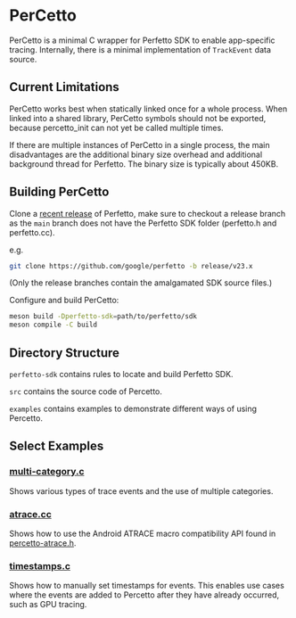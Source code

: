# PerCetto

PerCetto is a minimal C wrapper for Perfetto SDK to enable app-specific
tracing. Internally, there is a minimal implementation of `TrackEvent` data
source.

## Current Limitations

PerCetto works best when statically linked once for a whole process.
When linked into a shared library, PerCetto symbols should not be exported,
because percetto_init can not yet be called multiple times.

If there are multiple instances of PerCetto in a single process, the main
disadvantages are the additional binary size overhead and additional background
thread for Perfetto. The binary size is typically about 450KB.

## Building PerCetto

Clone a [recent release](https://github.com/google/perfetto/releases) of
Perfetto, make sure to checkout a release branch as the `main` branch does
not have the Perfetto SDK folder (perfetto.h and perfetto.cc).

e.g.

```sh
git clone https://github.com/google/perfetto -b release/v23.x
```

(Only the release branches contain the amalgamated SDK source files.)

Configure and build PerCetto:

```sh
meson build -Dperfetto-sdk=path/to/perfetto/sdk
meson compile -C build
```

## Directory Structure

`perfetto-sdk` contains rules to locate and build Perfetto SDK.

`src` contains the source code of Percetto.

`examples` contains examples to demonstrate different ways of using Percetto.

## Select Examples

### [multi-category.c](examples/multi-category.c)

Shows various types of trace events and the use of multiple categories.

### [atrace.cc](examples/atrace.cc)

Shows how to use the Android ATRACE macro compatibility API found in
[percetto-atrace.h](src/percetto-atrace.h).

### [timestamps.c](examples/timestamps.c)

Shows how to manually set timestamps for events. This enables use cases where
the events are added to Percetto after they have already occurred, such as
GPU tracing.
